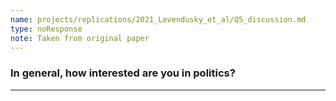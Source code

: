 ```yaml
---
name: projects/replications/2021_Levendusky_et_al/Q5_discussion.md
type: noResponse
note: Taken from original paper
---
```


### In general, how interested are you in politics? 

---